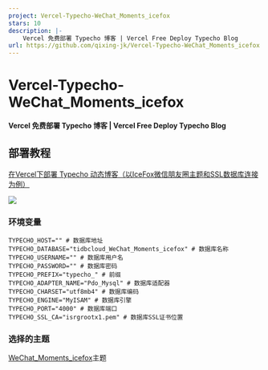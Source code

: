 ```yaml
---
project: Vercel-Typecho-WeChat_Moments_icefox
stars: 10
description: |-
    Vercel 免费部署 Typecho 博客 | Vercel Free Deploy Typecho Blog
url: https://github.com/qixing-jk/Vercel-Typecho-WeChat_Moments_icefox
---
```


# Vercel-Typecho-WeChat_Moments_icefox

**Vercel 免费部署 Typecho 博客 | Vercel Free Deploy Typecho Blog**

## 部署教程
[在Vercel下部署 Typecho 动态博客（以IceFox微信朋友圈主题和SSL数据库连接为例）](https://blog.qixing1217.top/article/8879698e-363b-407a-9ec4-72f713c4e0bd)

<a href="https://vercel.com/new/import?s=https://github.com/qixing-jk/Vercel-Typecho-WeChat_Moments_icefox&hasTrialAvailable=1&showOptionalTeamCreation=false&project-name=vercel-typecho-we-chat-moments-icefox&framework=other&totalProjects=1&remainingProjects=1"><img src="https://vercel.com/button"></a>
### 环境变量
```dotenv
TYPECHO_HOST="" # 数据库地址
TYPECHO_DATABASE="tidbcloud_WeChat_Moments_icefox" # 数据库名称
TYPECHO_USERNAME="" # 数据库用户名
TYPECHO_PASSWORD="" # 数据库密码
TYPECHO_PREFIX="typecho_" # 前缀
TYPECHO_ADAPTER_NAME="Pdo_Mysql" # 数据库适配器
TYPECHO_CHARSET="utf8mb4" # 数据库编码
TYPECHO_ENGINE="MyISAM" # 数据库引擎
TYPECHO_PORT="4000" # 数据库端口
TYPECHO_SSL_CA="isrgrootx1.pem" # 数据库SSL证书位置
```

### 选择的主题
[WeChat_Moments_icefox](https://github.com/qixing-jk/icefox)主题

